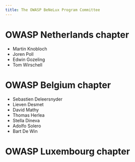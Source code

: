 ```yaml
---
title: The OWASP BeNeLux Program Committee
---
```


# OWASP Netherlands chapter
* Martin Knobloch
* Joren Poll
* Edwin Gozeling
* Tom Wirschell

# OWASP Belgium chapter
* Sebastien Deleersnyder
* Lieven Desmet
* David Mathy
* Thomas Herlea
* Stella Dineva
* Adolfo Solero
* Bart De Win

# OWASP Luxembourg chapter
